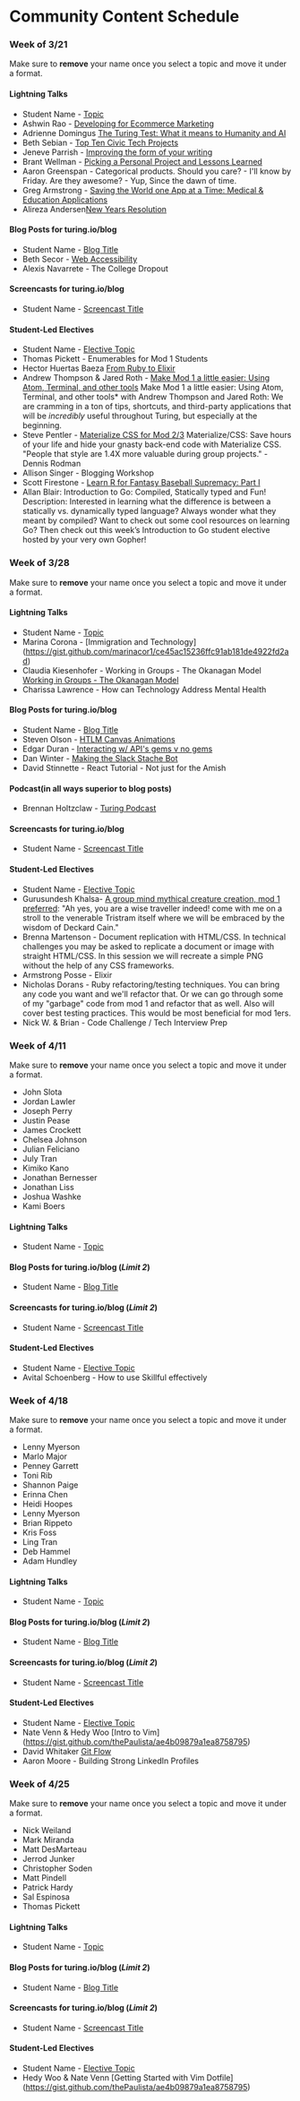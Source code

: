 # Community Content Schedule

### **Week of 3/21**

Make sure to **remove** your name once you select a topic and move it under a format.



#### Lightning Talks

* Student Name - [Topic](http://gist.github.com/username/link-to-my-outline-gist)
* Ashwin Rao - [Developing for Ecommerce Marketing](https://gist.github.com/theonlyrao/a0d0883cc78792200a29)
* Adrienne Domingus [The Turing Test: What it means to Humanity and AI](https://docs.google.com/presentation/d/1Ck98OW9WfBpfubSdgC-c6WYx24y52Q1OMrv5jg_Ljdk/edit?usp=sharing)
* Beth Sebian - [Top Ten Civic Tech Projects](https://gist.github.com/bethsebian/8675c199a66aa2a193a1)
* Jeneve Parrish - [Improving the form of your writing](https://gist.github.com/jeneve/bd12fe7ec7937fb9564b)
* Brant Wellman - [Picking a Personal Project and Lessons Learned](https://gist.github.com/brantwellman/0b0be0f602f9c32eac10)
* Aaron Greenspan - Categorical products.  Should you care? - I'll know by Friday.  Are they awesome? - Yup, Since the dawn of time.
* Greg Armstrong - [Saving the World one App at a Time: Medical & Education Applications](https://gist.github.com/GregoryArmstrong/dcf58f0fefa0c82bc12a)
* Alireza Andersen[New Years Resolution](https://github.com/alirezaandersen/lighting_talks.git)

#### Blog Posts for turing.io/blog

* Student Name - [Blog Title](http://gist.github.com/username/link-to-my-outline-gist)
* Beth Secor - [Web Accessibility](http://bethsecor.github.io/2016/03/24/web-accessibility.html)
* Alexis Navarrete - The College Dropout

#### Screencasts for turing.io/blog

* Student Name - [Screencast Title](http://gist.github.com/username/link-to-my-outline-gist)

#### Student-Led Electives

* Student Name - [Elective Topic](http://gist.github.com/username/link-to-my-outline-gist)
* Thomas Pickett - Enumerables for Mod 1 Students
* Hector Huertas Baeza [From Ruby to Elixir](https://gist.github.com/hectorhuertas/0593c40c70f26be93171)
* Andrew Thompson & Jared Roth - [Make Mod 1 a little easier: Using Atom, Terminal, and other tools](https://gist.github.com/JaredRoth/1e72f28baaf2802e2a20) Make Mod 1 a little easier: Using Atom, Terminal, and other tools*​ with Andrew Thompson and Jared Roth: We are cramming in a ton of tips, shortcuts, and third-party applications that will be ​_incredibly_​ useful throughout Turing, but especially at the beginning.
* Steve Pentler - [Materialize CSS for Mod 2/3](https://gist.github.com/stevepentler/8072fd65431c7cfdbbba) Materialize/CSS: Save hours of your life and hide your gnasty back-end code with Materialize CSS. "People that style are 1.4X more valuable during group projects." - Dennis Rodman
* Allison Singer - Blogging Workshop
* Scott Firestone - [Learn R for Fantasy Baseball Supremacy: Part I](https://gist.github.com/scottfirestone/c386d7ea3ef29a9f62a3)
* Allan Blair: Introduction to Go: Compiled, Statically typed and Fun! Description: Interested in learning what the difference is between a statically vs. dynamically typed language? Always wonder what they meant by compiled? Want to check out some cool resources on learning Go? Then check out this week’s Introduction to Go student elective hosted by your very own Gopher!

### **Week of 3/28**

Make sure to **remove** your name once you select a topic and move it under a format.

#### Lightning Talks

* Student Name - [Topic](http://gist.github.com/username/link-to-my-outline-gist)
* Marina Corona - [Immigration and Technology] (https://gist.github.com/marinacor1/ce45ac15236ffc91ab181de4922fd2ad)
* Claudia Kiesenhofer - Working in Groups - The Okanagan Model [Working in Groups - The Okanagan Model](https://gist.github.com/Claudia108/a12510eaa382b43da7b5f4cad6b4cbb7)
* Charissa Lawrence - How can Technology Address Mental Health

#### Blog Posts for turing.io/blog

* Student Name - [Blog Title](http://gist.github.com/username/link-to-my-outline-gist)
* Steven Olson - [HTLM Canvas Animations](https://gist.github.com/SteveOscar/33fab7055f5a90f82cf7)
* Edgar Duran - [Interacting w/ API's gems v no gems](https://gist.github.com/edgarduran/61a3d7a1fa4ebcc00e6c)
* Dan Winter - [Making the Slack Stache Bot](https://gist.github.com/danjwinter/6beff0cbc456d90df142448ccca0881c)
* David Stinnette - React Tutorial - Not just for the Amish

#### Podcast(in all ways superior to blog posts)

* Brennan Holtzclaw - [Turing Podcast](https://soundcloud.com/user-760220162)

#### Screencasts for turing.io/blog

* Student Name - [Screencast Title](http://gist.github.com/username/link-to-my-outline-gist)

#### Student-Led Electives

* Student Name - [Elective Topic](http://gist.github.com/username/link-to-my-outline-gist)
* Gurusundesh Khalsa- [A group mind mythical creature creation, mod 1
                       preferred](https://gist.github.com/GKhalsa/6abbfc7f270258e763a1): "Ah yes, you are a wise traveller indeed! come with me on a stroll to the venerable Tristram itself where we will be embraced by the wisdom of Deckard Cain."
* Brenna Martenson - Document replication with HTML/CSS. In technical challenges you may be asked to replicate a document or image with straight HTML/CSS. In this session we will recreate a simple PNG without the help of any CSS frameworks. 
* Armstrong Posse - Elixir
* Nicholas Dorans - Ruby refactoring/testing techniques. You can bring any code you want and we'll refactor that. Or we can go through some of my "garbage" code from mod 1 and refactor that as well. Also will cover best testing practices. This would be most beneficial for mod 1ers.
* Nick W. & Brian - Code Challenge / Tech Interview Prep

### **Week of 4/11**

Make sure to **remove** your name once you select a topic and move it under a format.

* John Slota
* Jordan Lawler
* Joseph Perry
* Justin Pease
* James Crockett
* Chelsea Johnson
* Julian Feliciano
* July Tran
* Kimiko Kano
* Jonathan Bernesser
* Jonathan Liss
* Joshua Washke
* Kami Boers

#### Lightning Talks

* Student Name - [Topic](http://gist.github.com/username/link-to-my-outline-gist)

#### Blog Posts for turing.io/blog (*Limit 2*)

* Student Name - [Blog Title](http://gist.github.com/username/link-to-my-outline-gist)

#### Screencasts for turing.io/blog (*Limit 2*)

* Student Name - [Screencast Title](http://gist.github.com/username/link-to-my-outline-gist)

#### Student-Led Electives

* Student Name - [Elective Topic](http://gist.github.com/username/link-to-my-outline-gist)
* Avital Schoenberg - How to use Skillful effectively

### **Week of 4/18**

Make sure to **remove** your name once you select a topic and move it under a format.

* Lenny Myerson
* Marlo Major
* Penney Garrett
* Toni Rib
* Shannon Paige
* Erinna Chen
* Heidi Hoopes
* Lenny Myerson
* Brian Rippeto
* Kris Foss
* Ling Tran
* Deb Hammel 
* Adam Hundley

#### Lightning Talks

* Student Name - [Topic](http://gist.github.com/username/link-to-my-outline-gist)

#### Blog Posts for turing.io/blog (*Limit 2*)

* Student Name - [Blog Title](http://gist.github.com/username/link-to-my-outline-gist)

#### Screencasts for turing.io/blog (*Limit 2*)

* Student Name - [Screencast Title](http://gist.github.com/username/link-to-my-outline-gist)

#### Student-Led Electives

* Student Name - [Elective Topic](http://gist.github.com/username/link-to-my-outline-gist)
* Nate Venn & Hedy Woo [Intro to Vim] (https://gist.github.com/thePaulista/ae4b09879a1ea8758795)
* David Whitaker [Git Flow](https://github.com/damwhit/git_flow_class)
* Aaron Moore - Building Strong LinkedIn Profiles

### **Week of 4/25**

Make sure to **remove** your name once you select a topic and move it under a format.

* Nick Weiland
* Mark Miranda
* Matt DesMarteau
* Jerrod Junker
* Christopher Soden
* Matt Pindell
* Patrick Hardy
* Sal Espinosa
* Thomas Pickett

#### Lightning Talks

* Student Name - [Topic](http://gist.github.com/username/link-to-my-outline-gist)

#### Blog Posts for turing.io/blog (*Limit 2*)

* Student Name - [Blog Title](http://gist.github.com/username/link-to-my-outline-gist)

#### Screencasts for turing.io/blog (*Limit 2*)

* Student Name - [Screencast Title](http://gist.github.com/username/link-to-my-outline-gist)

#### Student-Led Electives

* Student Name - [Elective Topic](http://gist.github.com/username/link-to-my-outline-gist)
* Hedy Woo & Nate Venn [Getting Started with Vim Dotfile] (https://gist.github.com/thePaulista/ae4b09879a1ea8758795)
